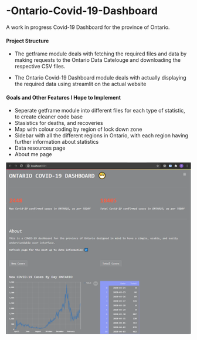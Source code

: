# -Ontario-Covid-19-Dashboard
A work in progress Covid-19 Dashboard for the province of Ontario.

#### Project Structure
- The getframe module deals with fetching the required files and data by making requests to the Ontario Data Catelouge and downloading the respective CSV files.

- The Ontario Covid-19 Dashboard module deals with actually displaying the required data using streamlit on the actual website

#### Goals and Other Features I Hope to Implement
- Seperate getframe module into different files for each type of statistic, to create cleaner code base
- Stasistics for deaths, and recoveries
- Map with colour coding by region of lock down zone
- Sidebar with all the different regions in Ontario, with each region having further information about statistics
- Data resources page
- About me page


![](/Images/Website%20UI.PNG)


